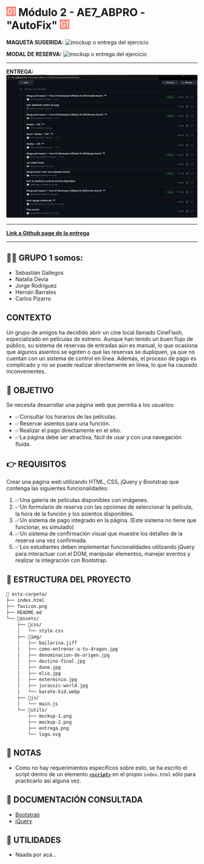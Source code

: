 # <img src="favicon.svg" width=25/> Módulo 2 - AE7_ABPRO - "AutoFix" <img src="favicon.svg" width=25/>

**MAQUETA SUGERIDA:**
![mockup o entrega del ejercicio][0]

**MODAL DE RESERVA:**
![mockup o entrega del ejercicio][1]

-----------

**ENTREGA:**
![entrega][5]

--------------

[**Link a Github page de la entrega**][6]

---------------

## 😶‍🌫️ GRUPO 1 somos:
* Sebastián Gallegos
* Natalia Devia
* Jorge Rodríguez
* Hernán Barrales
* Carlos Pizarro

## CONTEXTO

Un grupo de amigos ha decidido abrir un cine local llamado CineFlash, especializado en películas de estreno. Aunque han tenido un buen flujo de público, su sistema de reservas de entradas aún es manual, lo que ocasiona que algunos asientos se agoten o que las reservas se dupliquen, ya que no cuentan con un sistema de control en línea. Además, el proceso de pago es complicado y no se puede realizar directamente en línea, lo que ha causado inconvenientes.

## 🚀 OBJETIVO

Se necesita desarrollar una página web que permita a los usuarios:

- ✅Consultar los horarios de las películas.
- ✅Reservar asientos para una función.
- ✅Realizar el pago directamente en el sitio.
- ✅La página debe ser atractiva, fácil de usar y con una navegación fluida.

## 👉 REQUISITOS

Crear una página web utilizando HTML, CSS, jQuery y Bootstrap que contenga las siguientes funcionalidades:

1. ✅Una galería de películas disponibles con imágenes.
2. ✅Un formulario de reserva con las opciones de seleccionar la película, la hora de la función y los asientos disponibles.
3. ✅Un sistema de pago integrado en la página. (Este sistema no tiene que funcionar, es simulado)
4. ✅Un sistema de confirmación visual que muestre los detalles de la reserva una vez confirmada.
5. ✅Los estudiantes deben implementar funcionalidades utilizando jQuery para interactuar con el DOM, manipular elementos, manejar eventos y realizar la integración con Bootstrap.

## 📁 ESTRUCTURA DEL PROYECTO

```
📁 esta-carpeta/  
├── index.html  
├── favicon.png  
├── README.md  
└── 📁assets/  
    ├── 📁css/  
    │   └── style.css  
    ├── 📁img/  
    │   ├── bailarina.jiff
    │   ├── como-entrenar-a-tu-dragon.jpg
    │   ├── denominacion-de-origen.jpg
    │   ├── destino-final.jpg
    │   ├── dune.jpg
    │   ├── elio.jpg
    │   ├── exterminio.jpg
    │   ├── jurassic-world.jpg
    │   └── karate-kid.webp
    ├── 📁js/  
    │   └── main.js
    └── 📁utils/  
        ├── mockup-1.png
        ├── mockup-2.png
        ├── entrega.png
        └── logo.svg
```

## 👀 NOTAS

- Como no hay requerimientos específicos sobre esto, se ha escrito el script dentro de un elemento [**`<script>`**][3] en el propio `index.html` sólo para practicarlo así alguna vez.

## 📖 DOCUMENTACIÓN CONSULTADA
* [Bootstrap][2]
* [jQuery][4]

## 🧰 UTILIDADES

* Naada por acá...

<!-- Enlaces referenciados arriba -->
[0]:./assets/utils/mockup-1.png
[1]:./assets/utils/mockup-2.png
[2]:https://getbootstrap.com
[3]:./index.html#L246
[4]:https://api.jquery.com
[5]:./assets/utils/entrega.png
[6]:https://g1-bootcamp-fullstack-js-2025.github.io/ae6_team-cineflash/